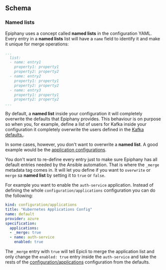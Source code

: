 ## Schema

### Named lists

Epiphany uses a concept called **named lists** in the configuration YAML. Every entry in a **named lists**  list will have a ```name``` field to identify it and make it unique for merge operations:

```yaml
...
  list:
  - name: entry1
    property1: property1
    property2: property2
  - name: entry2
    property1: property1
    property2: property2
  - name: entry3
    property1: property1
    property2: property2
...
```

By default, a **named list** inside your configuration it will completely overwrite the defaults that Epiphany provides. This behaviour is on purpose so when you, for example, define a list of users for Kafka inside your configuration it completely overwrite the users defined in the [Kafka defaults.](https://github.com/epiphany-platform/epiphany/blob/9ff9bb266cd6addf309059a8a5e7a48835daafc3/core/src/epicli/data/common/defaults/configuration/kafka.yml#L34).

In some cases, however, you don't want to overwrite a **named list**. A good example would be the [application configurations](https://github.com/epiphany-platform/epiphany/blob/v1.0.1/core/src/epicli/data/common/defaults/configuration/applications.yml).

You don't want to re-define every entry just to make sure Epiphany has all default entries needed by the Ansible automation. That is where the ```_merge``` metadata tag comes in. It will let you define if you want to ```overwrite``` or ```merge``` sa **named list** by setting it to ```true``` or ```false```.

For example you want to enable the ```auth-service``` application. Instead of defining the whole ```configuration/applications``` configuration you can do the following:

```yaml
kind: configuration/applications
title: "Kubernetes Applications Config"
name: default
provider: azure
specification:
  applications:
  - _merge: true
  - name: auth-service
    enabled: true
```

The ```_merge``` entry with ```true``` will tell Epicli to merge the application list and only change the ```enabled: true``` entry inside the ```auth-service``` and take the rests of the [configuration/applications]((https://github.com/epiphany-platform/epiphany/blob/develop/core/src/epicli/data/common/defaults/configuration/applications.yml)) configuration from the defaults.
